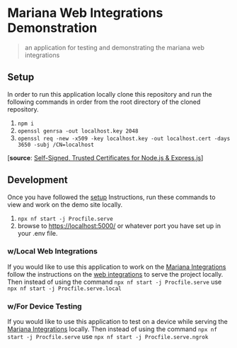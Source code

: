 # Mariana Web Integrations Demonstration

> an application for testing and demonstrating the mariana web integrations

## Setup

In order to run this application locally clone this repository and run the following commands in order from the root directory of the cloned repository.

1. `npm i`
2. `openssl genrsa -out localhost.key 2048`
3. `openssl req -new -x509 -key localhost.key -out localhost.cert -days 3650 -subj /CN=localhost`

[__source__: [Self-Signed, Trusted Certificates for Node.js & Express.js](https://www.kevinleary.net/self-signed-trusted-certificates-node-js-express-js/)]

## Development

Once you have followed the [setup](#setup) Instructions, run these commands to view and work on the demo site locally.

1. `npx nf start -j Procfile.serve`
2. browse to [https://localhost:5000/](https://localhost:5000/) or whatever port you have set up in your .env file.

### w/Local Web Integrations

If you would like to use this application to work on the [Mariana Integrations](https://github.com/Mariana-Tek/ember-mariana-integrations/) follow the instructions on the [web integrations](https://github.com/Mariana-Tek/ember-mariana-integrations/#running--development) to serve the project locally. Then instead of using the command `npx nf start -j Procfile.serve` use `npx nf start -j Procfile.serve.local`

### w/For Device Testing

If you would like to use this application to test on a device while serving the [Mariana Integrations](https://github.com/Mariana-Tek/ember-mariana-integrations/) locally. Then instead of using the command `npx nf start -j Procfile.serve` use `npx nf start -j Procfile.serve.ngrok`
